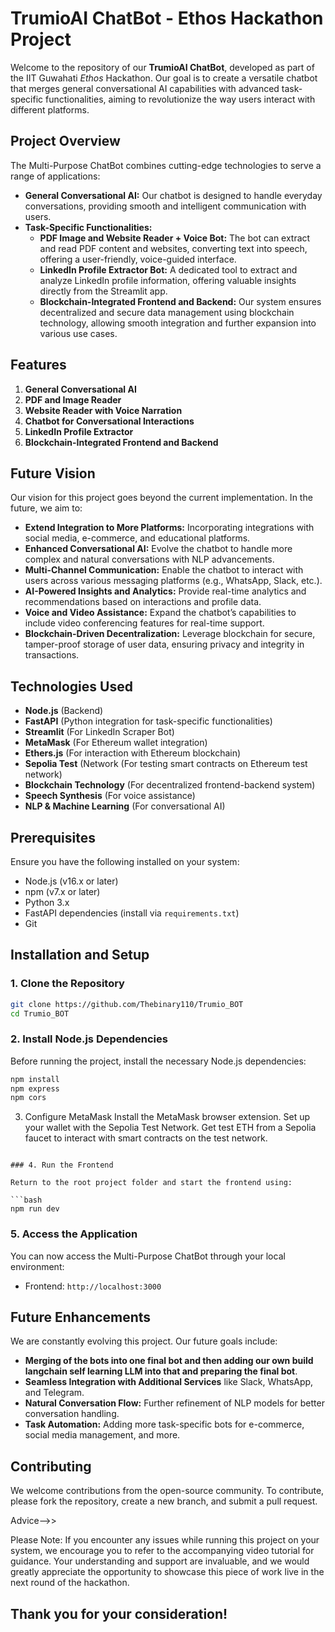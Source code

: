 # TrumioAI ChatBot - Ethos Hackathon Project

Welcome to the repository of our **TrumioAI ChatBot**, developed as part of the IIT Guwahati *Ethos* Hackathon. Our goal is to create a versatile chatbot that merges general conversational AI capabilities with advanced task-specific functionalities, aiming to revolutionize the way users interact with different platforms.

## Project Overview

The Multi-Purpose ChatBot combines cutting-edge technologies to serve a range of applications:

- **General Conversational AI:** Our chatbot is designed to handle everyday conversations, providing smooth and intelligent communication with users.
- **Task-Specific Functionalities:**
  - **PDF Image and Website Reader + Voice Bot:** The bot can extract and read PDF content and websites, converting text into speech, offering a user-friendly, voice-guided interface.
  - **LinkedIn Profile Extractor Bot:** A dedicated tool to extract and analyze LinkedIn profile information, offering valuable insights directly from the Streamlit app.
  - **Blockchain-Integrated Frontend and Backend:** Our system ensures decentralized and secure data management using blockchain technology, allowing smooth integration and further expansion into various use cases.

## Features

1. **General Conversational AI**
2. **PDF and Image Reader**
3. **Website Reader with Voice Narration**
4. **Chatbot for Conversational Interactions**
5. **LinkedIn Profile Extractor**
6. **Blockchain-Integrated Frontend and Backend**

## Future Vision

Our vision for this project goes beyond the current implementation. In the future, we aim to:

- **Extend Integration to More Platforms:** Incorporating integrations with social media, e-commerce, and educational platforms.
- **Enhanced Conversational AI:** Evolve the chatbot to handle more complex and natural conversations with NLP advancements.
- **Multi-Channel Communication:** Enable the chatbot to interact with users across various messaging platforms (e.g., WhatsApp, Slack, etc.).
- **AI-Powered Insights and Analytics:** Provide real-time analytics and recommendations based on interactions and profile data.
- **Voice and Video Assistance:** Expand the chatbot’s capabilities to include video conferencing features for real-time support.
- **Blockchain-Driven Decentralization:** Leverage blockchain for secure, tamper-proof storage of user data, ensuring privacy and integrity in transactions.

## Technologies Used

- **Node.js** (Backend)
- **FastAPI** (Python integration for task-specific functionalities)
- **Streamlit** (For LinkedIn Scraper Bot)
- **MetaMask** (For Ethereum wallet integration)
- **Ethers.js** (For interaction with Ethereum blockchain)
- **Sepolia Test** (Network (For testing smart contracts on Ethereum test network)
- **Blockchain Technology** (For decentralized frontend-backend system)
- **Speech Synthesis** (For voice assistance)
- **NLP & Machine Learning** (For conversational AI)

## Prerequisites

Ensure you have the following installed on your system:

- Node.js (v16.x or later)
- npm (v7.x or later)
- Python 3.x
- FastAPI dependencies (install via `requirements.txt`)
- Git

## Installation and Setup

### 1. Clone the Repository

```bash
git clone https://github.com/Thebinary110/Trumio_BOT
cd Trumio_BOT
```

### 2. Install Node.js Dependencies

Before running the project, install the necessary Node.js dependencies:

```bash
npm install
npm express
npm cors
```

3. Configure MetaMask
Install the MetaMask browser extension.
Set up your wallet with the Sepolia Test Network.
Get test ETH from a Sepolia faucet to interact with smart contracts on the test network.

```

### 4. Run the Frontend

Return to the root project folder and start the frontend using:

```bash
npm run dev
```

### 5. Access the Application

You can now access the Multi-Purpose ChatBot through your local environment:

- Frontend: `http://localhost:3000`

## Future Enhancements

We are constantly evolving this project. Our future goals include:
- **Merging of the bots into one final bot and then adding our own build langchain self learning LLM into that and preparing the final bot**.
- **Seamless Integration with Additional Services** like Slack, WhatsApp, and Telegram.
- **Natural Conversation Flow:** Further refinement of NLP models for better conversation handling.
- **Task Automation:** Adding more task-specific bots for e-commerce, social media management, and more.

## Contributing

We welcome contributions from the open-source community. To contribute, please fork the repository, create a new branch, and submit a pull request.

Advice-->>

Please Note: If you encounter any issues while running this project on your system, we encourage you to refer to the accompanying video tutorial for guidance. Your understanding and support are invaluable, and we would greatly appreciate the opportunity to showcase this piece of work live in the next round of the hackathon.

Thank you for your consideration!
---
